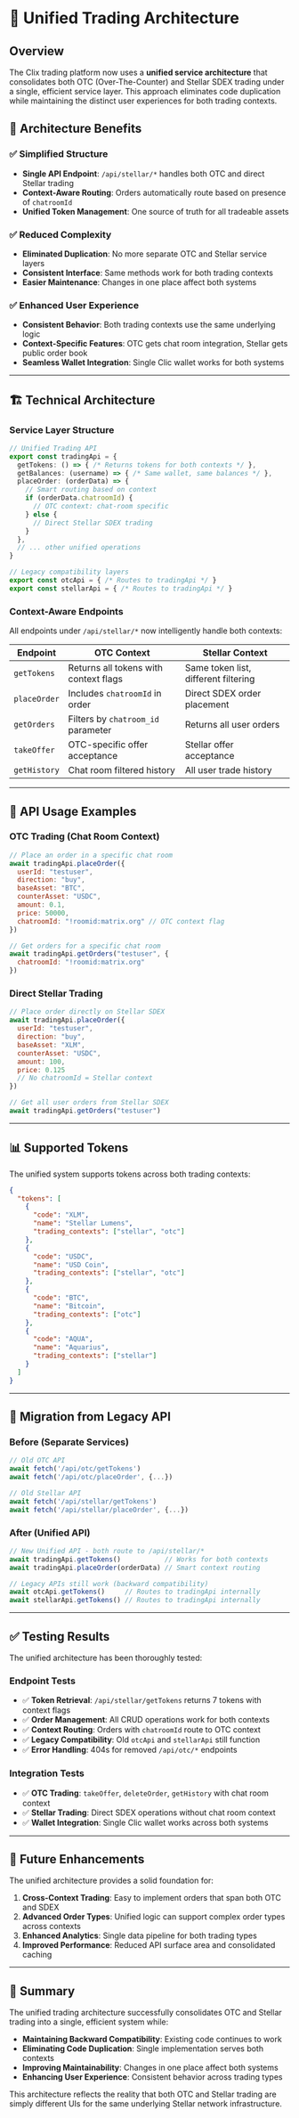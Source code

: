 # 🚀 Unified Trading Architecture

## Overview

The Clix trading platform now uses a **unified service architecture** that consolidates both OTC (Over-The-Counter) and Stellar SDEX trading under a single, efficient service layer. This approach eliminates code duplication while maintaining the distinct user experiences for both trading contexts.

## 🎯 **Architecture Benefits**

### ✅ **Simplified Structure**
- **Single API Endpoint**: `/api/stellar/*` handles both OTC and direct Stellar trading
- **Context-Aware Routing**: Orders automatically route based on presence of `chatroomId`
- **Unified Token Management**: One source of truth for all tradeable assets

### ✅ **Reduced Complexity**
- **Eliminated Duplication**: No more separate OTC and Stellar service layers
- **Consistent Interface**: Same methods work for both trading contexts
- **Easier Maintenance**: Changes in one place affect both systems

### ✅ **Enhanced User Experience**
- **Consistent Behavior**: Both trading contexts use the same underlying logic
- **Context-Specific Features**: OTC gets chat room integration, Stellar gets public order book
- **Seamless Wallet Integration**: Single Clic wallet works for both systems

---

## 🏗 **Technical Architecture**

### **Service Layer Structure**

```typescript
// Unified Trading API
export const tradingApi = {
  getTokens: () => { /* Returns tokens for both contexts */ },
  getBalances: (username) => { /* Same wallet, same balances */ },
  placeOrder: (orderData) => {
    // Smart routing based on context
    if (orderData.chatroomId) {
      // OTC context: chat-room specific
    } else {
      // Direct Stellar SDEX trading  
    }
  },
  // ... other unified operations
}

// Legacy compatibility layers
export const otcApi = { /* Routes to tradingApi */ }
export const stellarApi = { /* Routes to tradingApi */ }
```

### **Context-Aware Endpoints**

All endpoints under `/api/stellar/*` now intelligently handle both contexts:

| Endpoint | OTC Context | Stellar Context |
|----------|-------------|-----------------|
| `getTokens` | Returns all tokens with context flags | Same token list, different filtering |
| `placeOrder` | Includes `chatroomId` in order | Direct SDEX order placement |
| `getOrders` | Filters by `chatroom_id` parameter | Returns all user orders |
| `takeOffer` | OTC-specific offer acceptance | Stellar offer acceptance |
| `getHistory` | Chat room filtered history | All user trade history |

---

## 🔧 **API Usage Examples**

### **OTC Trading (Chat Room Context)**
```javascript
// Place an order in a specific chat room
await tradingApi.placeOrder({
  userId: "testuser",
  direction: "buy",
  baseAsset: "BTC",
  counterAsset: "USDC", 
  amount: 0.1,
  price: 50000,
  chatroomId: "!roomid:matrix.org" // OTC context flag
})

// Get orders for a specific chat room
await tradingApi.getOrders("testuser", { 
  chatroomId: "!roomid:matrix.org" 
})
```

### **Direct Stellar Trading**
```javascript
// Place order directly on Stellar SDEX
await tradingApi.placeOrder({
  userId: "testuser",
  direction: "buy",
  baseAsset: "XLM", 
  counterAsset: "USDC",
  amount: 100,
  price: 0.125
  // No chatroomId = Stellar context
})

// Get all user orders from Stellar SDEX
await tradingApi.getOrders("testuser")
```

---

## 📊 **Supported Tokens**

The unified system supports tokens across both trading contexts:

```json
{
  "tokens": [
    {
      "code": "XLM",
      "name": "Stellar Lumens", 
      "trading_contexts": ["stellar", "otc"]
    },
    {
      "code": "USDC",
      "name": "USD Coin",
      "trading_contexts": ["stellar", "otc"] 
    },
    {
      "code": "BTC", 
      "name": "Bitcoin",
      "trading_contexts": ["otc"]
    },
    {
      "code": "AQUA",
      "name": "Aquarius", 
      "trading_contexts": ["stellar"]
    }
  ]
}
```

---

## 🔄 **Migration from Legacy API**

### **Before (Separate Services)**
```javascript
// Old OTC API
await fetch('/api/otc/getTokens')
await fetch('/api/otc/placeOrder', {...})

// Old Stellar API  
await fetch('/api/stellar/getTokens')
await fetch('/api/stellar/placeOrder', {...})
```

### **After (Unified API)**
```javascript
// New Unified API - both route to /api/stellar/*
await tradingApi.getTokens()           // Works for both contexts
await tradingApi.placeOrder(orderData) // Smart context routing

// Legacy APIs still work (backward compatibility)
await otcApi.getTokens()     // Routes to tradingApi internally
await stellarApi.getTokens() // Routes to tradingApi internally
```

---

## ✅ **Testing Results**

The unified architecture has been thoroughly tested:

### **Endpoint Tests**
- ✅ **Token Retrieval**: `/api/stellar/getTokens` returns 7 tokens with context flags
- ✅ **Order Management**: All CRUD operations work for both contexts
- ✅ **Context Routing**: Orders with `chatroomId` route to OTC context
- ✅ **Legacy Compatibility**: Old `otcApi` and `stellarApi` still function
- ✅ **Error Handling**: 404s for removed `/api/otc/*` endpoints

### **Integration Tests**
- ✅ **OTC Trading**: `takeOffer`, `deleteOrder`, `getHistory` with chat room context
- ✅ **Stellar Trading**: Direct SDEX operations without chat room context  
- ✅ **Wallet Integration**: Single Clic wallet works across both systems

---

## 🚀 **Future Enhancements**

The unified architecture provides a solid foundation for:

1. **Cross-Context Trading**: Easy to implement orders that span both OTC and SDEX
2. **Advanced Order Types**: Unified logic can support complex order types across contexts
3. **Enhanced Analytics**: Single data pipeline for both trading types
4. **Improved Performance**: Reduced API surface area and consolidated caching

---

## 📝 **Summary**

The unified trading architecture successfully consolidates OTC and Stellar trading into a single, efficient system while:

- **Maintaining Backward Compatibility**: Existing code continues to work
- **Eliminating Code Duplication**: Single implementation serves both contexts  
- **Improving Maintainability**: Changes in one place affect both systems
- **Enhancing User Experience**: Consistent behavior across trading types

This architecture reflects the reality that both OTC and Stellar trading are simply different UIs for the same underlying Stellar network infrastructure.
